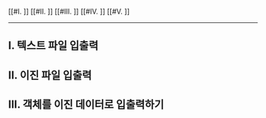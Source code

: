 
[[#I. ]]
[[#II. ]]
[[#III. ]]
[[#IV. ]]
[[#V. ]]

---

## I. 텍스트 파일 입출력
## II. 이진 파일 입출력
## III. 객체를 이진 데이터로 입출력하기